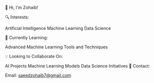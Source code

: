 
👋 Hi, I'm Zohaib!

🔍 Interests:

Artificial Intelligence
Machine Learning
Data Science

🌱 Currently Learning:

Advanced Machine Learning Tools and Techniques

💡 Looking to Collaborate On:

AI Projects
Machine Learning Models
Data Science Initiatives
📧 Contact:

Email: saeedzohaib7@gmail.com


